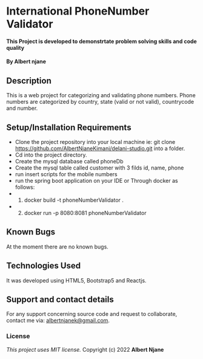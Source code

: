 # International PhoneNumber Validator
#### This Project is developed to demonstrtate problem solving skills and code quality
#### By **Albert njane**
## Description
This is a web project for categorizing and validating phone numbers. Phone numbers are categorized by country, state (valid or not valid), countrycode and number.
## Setup/Installation Requirements
* Clone the project repository into your local machine ie: git clone https://github.com/AlbertNjaneKimani/delani-studio.git into a folder.
* Cd into the project directory.
* Create the mysql database called phoneDb
* Create the mysql table called customer with 3 filds id, name, phone
* run insert scripts for the mobile numbers
* run the spring boot application on your IDE or Through docker as follows:
* 1. docker build -t phoneNumberValidator .
* 2. docker run -p 8080:8081 phoneNumberValidator  
## Known Bugs
At the moment there are no known bugs.
## Technologies Used
It was developed using HTML5, Bootstrap5 and Reactjs.
## Support and contact details
For any support concerning source code and request to collaborate, contact me via: albertnjanek@gmail.com.
### License
*This project uses MIT license.*
Copyright (c) 2022 **Albert Njane**

